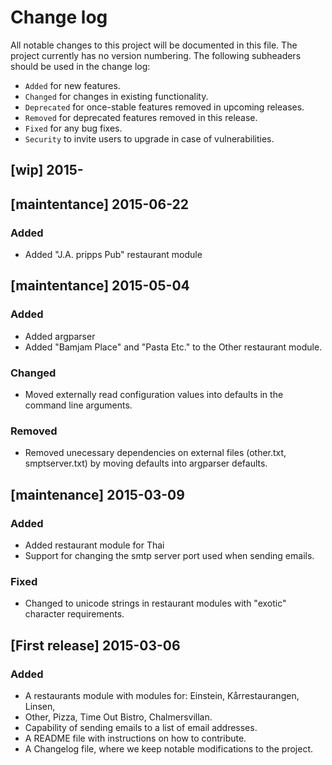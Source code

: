 # Change log
All notable changes to this project will be documented in this file.
The project currently has no version numbering.
The following subheaders should be used in the change log: 

- `Added` for new features.
- `Changed` for changes in existing functionality.
- `Deprecated` for once-stable features removed in upcoming releases.
- `Removed` for deprecated features removed in this release.
- `Fixed` for any bug fixes.
- `Security` to invite users to upgrade in case of vulnerabilities.


## [wip] 2015-

## [maintentance] 2015-06-22
### Added
- Added "J.A. pripps Pub" restaurant module 

## [maintentance] 2015-05-04
### Added
- Added argparser
- Added "Bamjam Place" and "Pasta Etc." to the Other restaurant module.

### Changed
- Moved externally read configuration values into
  defaults in the command line arguments.

### Removed
- Removed unecessary dependencies on external files (other.txt, smptserver.txt)
  by moving defaults into argparser defaults.


## [maintenance] 2015-03-09
### Added
- Added restaurant module for Thai
- Support for changing the smtp server port used when sending emails.

### Fixed
- Changed to unicode strings in restaurant modules with "exotic" character
  requirements.


## [First release] 2015-03-06
### Added
- A restaurants module with modules for: Einstein, Kårrestaurangen, Linsen,
- Other, Pizza, Time Out Bistro, Chalmersvillan.
- Capability of sending emails to a list of email addresses.
- A README file with instructions on how to contribute.
- A Changelog file, where we keep notable modifications to the project.

